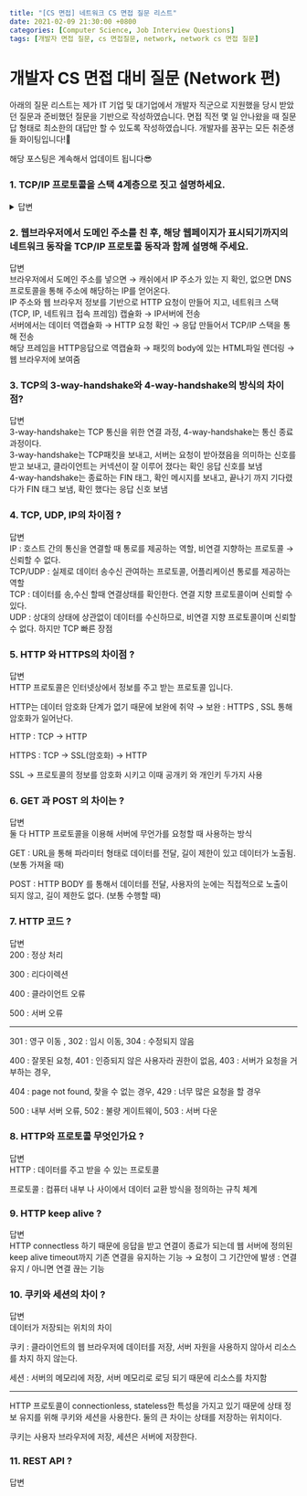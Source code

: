 ```yaml
title: "[CS 면접] 네트워크 CS 면접 질문 리스트"
date: 2021-02-09 21:30:00 +0800
categories: [Computer Science, Job Interview Questions]
tags: [개발자 면접 질문, cs 면접질문, network, network cs 면접 질문]  

```

# **개발자 CS 면접 대비 질문 (Network 편)**

아래의 질문 리스트는 제가 IT 기업 및 대기업에서 개발자 직군으로 지원했을 당시 받았던 질문과 준비했던 질문을 기반으로 작성하였습니다. 면접 직전 몇 일 안나왔을 때 질문 답 형태로 최소한의 대답만 할 수 있도록 작성하였습니다. 개발자를 꿈꾸는 모든 취준생들 화이팅입니다!🤗

해당 포스팅은 계속해서 업데이트 됩니다😎

### 1. TCP/IP 프로토콜을 스택 4계층으로 짓고 설명하세요.

<details>

<summary>답변</summary>

<div markdown="1">
LINK : 물리적인 영역의 표준화에 대한 결과 OSI 7에서 물리, 데이터링크 / 네트워크 표준과 관련된 프로토콜 정의하는 영역
<br>
IP : 경로 검색을 해주는 계층임 OSI 7에서 네트워크 / 다른 호스트 간의 통로를 제공하는 기능, 비연결 지향 프로토콜, 신뢰할 수 없는 프로토콜 <br>TCP, UDP 계층 : 데이터의 실제 송수신을 담당함 OSI 전송 계층 / 데이터의 실제 송수신 담당.<br>→ UDP : 상대의 상태에 상관없이 데이터를 전송, TCP비해 상대적으로 간단, 빠름, 신뢰성이 없다. <br>→ TCP : 연결지향 프로토콜, 데이터가 올바르게 전송 갔는지 확인하기 때문에 신뢰성이 있다. IP에 신뢰성을 부여한 프로토콜<br>애플리케이션 : OSI 세션, 표현, 응용 / 프로그램에 따라서 데이터 송수신에 대한 약속이 정해짐 
</div>
</details>

### 2. 웹브라우저에서 도메인 주소를 친 후, 해당 웹페이지가 표시되기까지의 네트워크 동작을 TCP/IP 프로토콜 동작과 함께 설명해 주세요.

<summary>답변</summary>

<div markdown="1">
브라우저에서 도메인 주소를 넣으면 → 캐쉬에서 IP 주소가 있는 지 확인, 없으면 DNS 프로토콜을 통해 주소에 해당하는 IP를 얻어온다.<br>IP 주소와 웹 브라우저 정보를 기반으로 HTTP 요청이 만들어 지고, 네트워크 스택 (TCP, IP, 네트워크 접속 프레임) 캡슐화 → IP서버에 전송<br>서버에서는 데이터 역캡슐화 → HTTP 요청 확인 → 응답 만들어서 TCP/IP 스택을 통해 전송<br>해당 프레임을 HTTP응답으로 역캡슐화 → 패킷의 body에 있는 HTML파일 렌더링 → 웹 브라우저에 보여줌
</div>



### 3. TCP의 3-way-handshake와 4-way-handshake의 방식의 차이점?

<summary>답변</summary>

<div markdown="1">
3-way-handshake는 TCP 통신을 위한 연결 과정, 4-way-handshake는 통신 종료 과정이다.<br>3-way-handshake는 TCP패킷을 보내고, 서버는 요청이 받아졌음을 의미하는 신호를 받고 보내고, 클라이언트는 커넥션이 잘 이루어 졌다는 확인 응답 신호를 보냄<br>4-way-handshake는 종료하는 FIN 태그, 확인 메시지를 보내고, 끝나기 까지 기다렸다가 FIN 태그 보냄, 확인 했다는 응답 신호 보냄 
</div>



### 4. TCP, UDP, IP의 차이점 ?

<summary>답변</summary>

<div markdown="1">
IP : 호스트 간의 통신을 연결할 때 통로를 제공하는 역할, 비연결 지향하는 프로토콜 → 신뢰할 수 없다.<br>TCP/UDP : 실제로 데이터 송수신 관여하는 프로토콜, 어플리케이션 통로를 제공하는 역할<br>TCP : 데이터를 송,수신 할때 연결상태를 확인한다. 연결 지향 프로토콜이며 신뢰할 수 있다.<br>UDP : 상대의 상태에 상관없이 데이터를 수신하므로, 비연결 지향 프로토콜이며 신뢰할 수 없다. 하지만 TCP 빠른 장점
</div>

### 5. HTTP 와 HTTPS의 차이점 ?

<summary>답변</summary>

<div markdown="1">
HTTP 프로토콜은 인터넷상에서 정보를 주고 받는 프로토콜 입니다. 

HTTP는 데이터 암호화 단계가 없기 때문에 보완에 취약 → 보완 : HTTPS , SSL 통해 암호화가 일어난다.

HTTP : TCP → HTTP

HTTPS : TCP → SSL(암호화) → HTTP

SSL → 프로토콜의 정보를 암호화 시키고 이때 공개키 와 개인키 두가지 사용
</div>

### 6. GET 과 POST 의 차이는 ?

<summary>답변</summary>

<div markdown="1">
둘 다 HTTP 프로토콜을 이용해 서버에 무언가를 요청할 때 사용하는 방식

GET : URL을 통해 파라미터 형태로 데이터를 전달, 길이 제한이 있고 데이터가 노출됨. (보통 가져올 때)

POST : HTTP BODY 를 통해서 데이터를 전달, 사용자의 눈에는 직접적으로 노출이 되지 않고, 길이 제한도 없다. (보통 수행할 때)
</div>

### 7. HTTP 코드 ?

<summary>답변</summary>

<div markdown="1">
200 : 정상 처리

300 : 리다이렉션

400 : 클라이언트 오류

500 : 서버 오류

---

301 : 영구 이동 , 302 : 임시 이동, 304 : 수정되지 않음

400 : 잘못된 요청, 401 : 인증되지 않은 사용자라 권한이 없음, 403 : 서버가 요청을 거부하는 경우, 

404 : page not found, 찾을 수 없는 경우, 429 : 너무 많은 요청을 할 경우

500 : 내부 서버 오류, 502 : 불량 게이트웨이, 503 : 서버 다운
</div>

### 8. HTTP와 프로토콜 무엇인가요 ?

<summary>답변</summary>

<div markdown="1">
HTTP : 데이터를 주고 받을 수 있는 프로토콜

프로토콜 : 컴퓨터 내부 나 사이에서 데이터 교환 방식을 정의하는 규칙 체계
</div>

### 9. HTTP keep alive ?

<summary>답변</summary>

<div markdown="1">
HTTP connectless 하기 때문에 응답을 받고 연결이 종료가 되는데 웹 서버에 정의된 keep alive timeout까지 기존 연결을 유지하는 기능 → 요청이 그 기간안에 발생 : 연결 유지 / 아니면 연결 끊는 기능
</div>

### 10. 쿠키와 세션의 차이 ?

<summary>답변</summary>

<div markdown="1">
데이터가 저장되는 위치의 차이

쿠키 : 클라이언트의 웹 브라우저에 데이터를 저장, 서버 자원을 사용하지 않아서 리소스를 차지 하지 않는다.

세션 : 서버의 메모리에 저장, 서버 메모리로 로딩 되기 때문에 리소스를 차지함 

---

HTTP 프로토콜이 connectionless, stateless한 특성을 가지고 있기 때문에 상태 정보 유지를 위해 쿠키와 세션을 사용한다. 둘의 큰 차이는 상태를 저장하는 위치이다.

쿠키는 사용자 브라우저에 저장, 세션은 서버에 저장한다.
</div>

### 11. REST API ?

<summary>답변</summary>

<div markdown="1">
</div>

